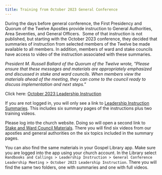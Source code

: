 ```yaml
---
title: Training from October 2023 General Conference
---
```

During the days before general conference, the First Presidency and Quorum of the Twelve Apostles provide instruction to General Authorities, Area Seventies, and General Officers.  Some of that instruction is not published, but starting with the October 2023 conference, they decided that summaries of instruction from selected members of the Twelve be made available to all members. In addition, members of ward and stake councils have access to video of the instruction associated with these summaries.

*President M. Russell Ballard of the Quorum of the Twelve wrote, "Please ensure that these messages and materials are appropriately emphasized and discussed in stake and ward councils. When members view the materials ahead of the meeting, they can come to the council ready to discuss implementation and next steps."*


Click here: [October 2023 Leadership Instruction](https://www.churchofjesuschrist.org/study/handbooks-and-callings/leadership-instruction/general-conference-leadership-meeting/october-2023-leadership-instruction?lang=eng)

If you are not logged in, you will only see a link to [Leadership Instruction Summaries](https://www.churchofjesuschrist.org/study/manual/leadership-instruction-october-2023?lang=eng). This includes six summary pages of the instructions plus two training videos.

Please log into the church website. Doing so will open a second link to [Stake and Ward Council Materials](https://www.churchofjesuschrist.org/study/manual/leadership-instruction-october-2023?lang=eng). There you will find six videos from our apostles and general authorities on the six topics included in the summary pages.

You can also find the same materials in your Gospel Library app. Make sure you are logged into the app using your church account. In the Library select `Handbooks and Callings > Leadership Instruction > General Conference Leadership Meeting > October 2023 Leadership Instruction`. There you will find the same two folders, one with summaries and one with full videos.